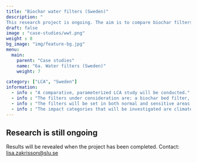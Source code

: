 ```yaml
---
title: "Biochar water filters (Sweden)"
description: "
This research project is ongoing. The aim is to compare biochar filters to a conventional technology for smallscale, onsite wastewater treatment." # a text describing the motivations, the context, the research questions, attratively
draft: false
image : "case-studies/wwt.png"
weight : 8
bg_image: "img/feature-bg.jpg"
menu:
  main:
    parent: "Case studies"
    name: "6a. Water filters (Sweden)"
    weight: 7

category: ["LCA", "Sweden"]
information:
  - info : "A comparative, parameterized LCA study will be conducted."
  - info : "The filters under consideration are: a biochar bed filter, a multi-module biochar filter and a sand filter as the comparative conventional technology."
  - info : "The filters will be set in both normal and sensitive areas, in accordance with Swedish recommendations."
  - info : "The impact categories that will be investigated are climate impact, eutrophication, acidification and material resource depletion."
---
```


## Research is still ongoing

Results will be revealed when the project has been completed. Contact: lisa.zakrisson@slu.se
